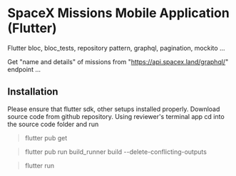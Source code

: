 # SpaceX Missions Mobile Application (Flutter)

Flutter bloc, bloc_tests, repository pattern, graphql, pagination, mockito ...

Get "name and details" of missions from "https://api.spacex.land/graphql/" endpoint ...


## Installation

Please ensure that flutter sdk, other setups installed properly.
Download source code from github repository.
Using reviewer's terminal app cd into the source code folder and run 

> flutter pub get

> flutter pub run build_runner build --delete-conflicting-outputs

> flutter run
